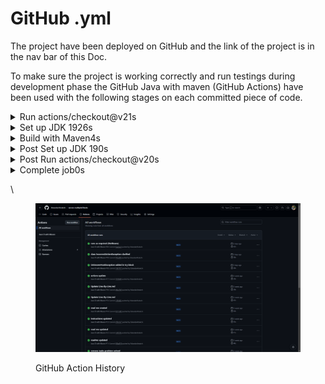# GitHub .yml

The project have been deployed on GitHub and the link of the project is in the nav bar of this Doc.&#x20;

To make sure the project is working correctly and run testings during development phase the GitHub Java with maven (GitHub Actions) have been used with the following stages on each committed piece of code.

<details>

<summary>Run actions/checkout@v21s</summary>

·         Secret source: Actions

·         Prepare workflow directory

·         Prepare all required actions

·         Getting action download info

·         Download action repository 'actions/checkout@v2' (SHA:ee0669bd1cc54295c223e0bb666b733df41de1c5)

·         Download action repository 'actions/setup-java@v1' (SHA:b6e674f4b717d7b0ae3baee0fbe79f498905dfde)

</details>

<details>

<summary>Set up JDK 1926s</summary>

Syncing repository: EskandarAtrakchi/server-multipleClients

Adding repository directory to the temporary git global config as a safe directory

</details>

<details>

<summary>Build with Maven4s</summary>

Run mvn -B package --file lib/pom.xml

</details>

<details>

<summary>Post Set up JDK 190s</summary>

Post job cleanup.

</details>

<details>

<summary>Post Run actions/checkout@v20s</summary>

Post job cleanup.

</details>

<details>

<summary>Complete job0s</summary>

Cleaning up orphan processes

</details>

\


<figure><img src=".gitbook/assets/image (1).png" alt=""><figcaption><p>GitHub Action History </p></figcaption></figure>
